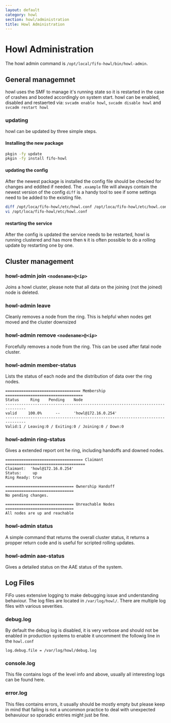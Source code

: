 ```yaml
---
layout: default
category: howl
section: howl/administration
title: Howl Administration
---
```

# Howl Administration
The howl admin command is `/opt/local/fifo-howl/bin/howl-admin`.

## General managemnet
howl uses the SMF to manage it's running state so it is restarted in the case of crashes and booted accordingly on system start. howl can be enabled, disabled and restaerted via: `svcadm enable howl`, `svcadm disable howl` and `svcadm restart howl`

### updating
howl can be updated by three simple steps.

#### Installing the new package

```bash
pkgin -fy update
pkgin -fy install fifo-howl
```

#### updating the config
After the newest package is installed the config file should be checked for changes and eddited if needed. The `.example` file will always contain the newest version of the config `diff` is a handy tool to see if some settings need to be added to the existing file.

```bash
diff /opt/loca/fifo-howl/etc/howl.conf /opt/loca/fifo-howl/etc/howl.conf.example
vi /opt/loca/fifo-howl/etc/howl.conf
```

#### restarting the service
After the config is updated the service needs to be restarted, howl is running clustered and has more then `N` it is often possible to do a rolling update by restarting one by one.

## Cluster management<a id="cluster"></a>

### howl-admin join `<nodename>@<ip>`
Joins a howl cluster, please note that all data on the joining (not the joined) node is deleted.

### howl-admin leave
Cleanly removes a node from the ring. This is helpful when nodes get moved and the cluster downsized

### howl-admin remove `<nodename>@<ip>`
Forcefully removes a node from the ring. This can be used after fatal node cluster.

### howl-admin member-status
Lists the status of each node and the distribution of data over the ring nodes.

```
================================= Membership ==================================
Status     Ring    Pending    Node
-------------------------------------------------------------------------------
valid     100.0%      --      'howl@172.16.0.254'
-------------------------------------------------------------------------------
Valid:1 / Leaving:0 / Exiting:0 / Joining:0 / Down:0
```

### howl-admin ring-status
Gives a extended report ont he ring, including handoffs and downed nodes.

```
================================== Claimant ===================================
Claimant:  'howl@172.16.0.254'
Status:     up
Ring Ready: true

============================== Ownership Handoff ==============================
No pending changes.

============================== Unreachable Nodes ==============================
All nodes are up and reachable
```

### howl-admin status
A simple command that returns the overall cluster status, it returns a propper return code and is useful for scripted rolling updates.


### howl-admin aae-status

Gives a detailed status on the AAE status of the system.

## Log Files
FiFo uses extensive logging to make debugging issue and understanding behaviour. The log files are located in `/var/log/howl/`. There are multiple log files with various severities.


### debug.log
By default the debug log is disabled, it is very verbose and should not be enabled in production systems to enable it uncomment the followig line in the `howl.conf`

```
log.debug.file = /var/log/howl/debug.log
```

### console.log
This file contains logs of the level info and above, usually all interesting logs can be found here.

### error.log
This files contains errors, it usually should be mostly empty but please keep in mind that failing is not a uncommon practice to deal with unexpected behavuiour so sporadic entries might just be fine.
